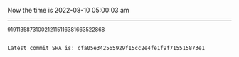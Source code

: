 Now the time is 2022-08-10 05:00:03 am

---

<small>9191135873100212115116381663522868</small>

```txt

Latest commit SHA is: cfa05e342565929f15cc2e4fe1f9f715515873e1
```
